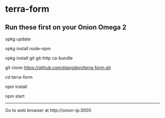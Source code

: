 # terra-form

Run these first on your Onion Omega 2
----
opkg update

opkg install node-npm

opkg install git git-http ca-bundle


git clone https://github.com/plangdon/terra-form.git

cd terra-form

npm install

npm start


---

Go to web browser at
http://onion-ip:3000



